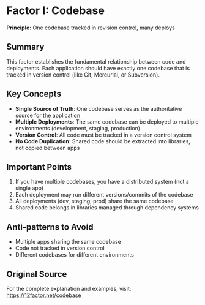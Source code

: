 # Factor I: Codebase

**Principle:** One codebase tracked in revision control, many deploys

## Summary

This factor establishes the fundamental relationship between code and deployments. Each application should have exactly one codebase that is tracked in version control (like Git, Mercurial, or Subversion).

## Key Concepts

- **Single Source of Truth**: One codebase serves as the authoritative source for the application
- **Multiple Deployments**: The same codebase can be deployed to multiple environments (development, staging, production)
- **Version Control**: All code must be tracked in a version control system
- **No Code Duplication**: Shared code should be extracted into libraries, not copied between apps

## Important Points

1. If you have multiple codebases, you have a distributed system (not a single app)
2. Each deployment may run different versions/commits of the codebase
3. All deployments (dev, staging, prod) share the same codebase
4. Shared code belongs in libraries managed through dependency systems

## Anti-patterns to Avoid

- Multiple apps sharing the same codebase
- Code not tracked in version control
- Different codebases for different environments

## Original Source

For the complete explanation and examples, visit: https://12factor.net/codebase
